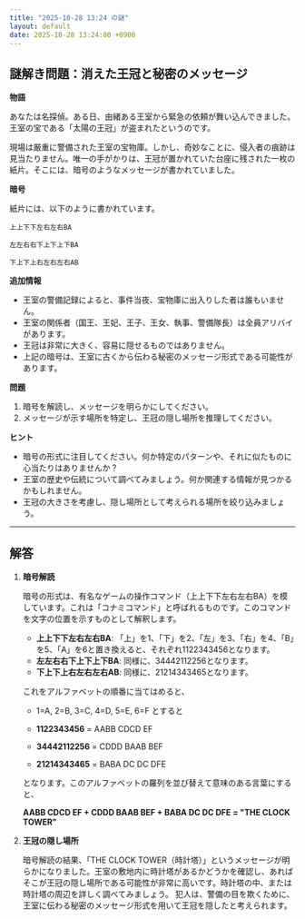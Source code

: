 ```yaml
---
title: "2025-10-28 13:24 の謎"
layout: default
date: 2025-10-28 13:24:00 +0900
---
```

## 謎解き問題：消えた王冠と秘密のメッセージ

**物語**

あなたは名探偵。ある日、由緒ある王室から緊急の依頼が舞い込んできました。王室の宝である「太陽の王冠」が盗まれたというのです。

現場は厳重に警備された王室の宝物庫。しかし、奇妙なことに、侵入者の痕跡は見当たりません。唯一の手がかりは、王冠が置かれていた台座に残された一枚の紙片。そこには、暗号のようなメッセージが書かれていました。

**暗号**

紙片には、以下のように書かれています。

```
上上下下左右左右BA

左左右右下上下上下BA

下上下上右左右左右AB

```

**追加情報**

*   王室の警備記録によると、事件当夜、宝物庫に出入りした者は誰もいません。
*   王室の関係者（国王、王妃、王子、王女、執事、警備隊長）は全員アリバイがあります。
*   王冠は非常に大きく、容易に隠せるものではありません。
*   上記の暗号は、王室に古くから伝わる秘密のメッセージ形式である可能性があります。

**問題**

1.  暗号を解読し、メッセージを明らかにしてください。
2.  メッセージが示す場所を特定し、王冠の隠し場所を推理してください。

**ヒント**

*   暗号の形式に注目してください。何か特定のパターンや、それに似たものに心当たりはありませんか？
*   王室の歴史や伝統について調べてみましょう。何か関連する情報が見つかるかもしれません。
*   王冠の大きさを考慮し、隠し場所として考えられる場所を絞り込みましょう。

---

## 解答

1.  **暗号解読**

    暗号の形式は、有名なゲームの操作コマンド（上上下下左右左右BA）を模しています。これは「コナミコマンド」と呼ばれるものです。このコマンドを文字の位置を示すものとして解釈します。

    *   **上上下下左右左右BA**: 「上」を1、「下」を2、「左」を3、「右」を4、「B」を5、「A」を6と置き換えると、それぞれ1122343456となります。
    *   **左左右右下上下上下BA**: 同様に、34442112256となります。
    *   **下上下上右左右左右AB**: 同様に、21214343465となります。

    これをアルファベットの順番に当てはめると、

    *   1=A, 2=B, 3=C, 4=D, 5=E, 6=F とすると

    *   **1122343456** = AABB CDCD EF
    *   **34442112256** = CDDD BAAB BEF
    *   **21214343465** = BABA DC DC DFE

    となります。このアルファベットの羅列を並び替えて意味のある言葉にすると、

    **AABB CDCD EF + CDDD BAAB BEF + BABA DC DC DFE = "THE CLOCK TOWER"**

2.  **王冠の隠し場所**

    暗号解読の結果、「THE CLOCK TOWER（時計塔）」というメッセージが明らかになりました。王室の敷地内に時計塔があるかどうかを確認し、あればそこが王冠の隠し場所である可能性が非常に高いです。時計塔の中、または時計塔の周辺を詳しく調べてみましょう。
    犯人は、警備の目を欺くために、王室に伝わる秘密のメッセージ形式を用いて王冠を隠したと考えられます。

